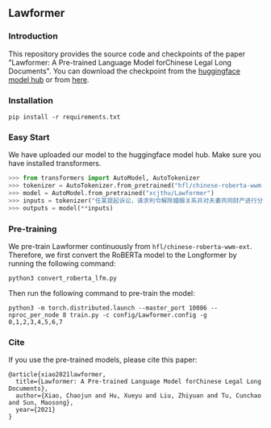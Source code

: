 ## Lawformer

### Introduction
This repository provides the source code and checkpoints of the paper "Lawformer: A Pre-trained Language Model forChinese Legal Long Documents". You can download the checkpoint from the [huggingface model hub](https://huggingface.co/xcjthu/Lawformer) or from [here](https://data.thunlp.org/legal/Lawformer.zip).

### Installation
```
pip install -r requirements.txt
```

### Easy Start
We have uploaded our model to the huggingface model hub. Make sure you have installed transformers.
```python
>>> from transformers import AutoModel, AutoTokenizer
>>> tokenizer = AutoTokenizer.from_pretrained("hfl/chinese-roberta-wwm-ext")
>>> model = AutoModel.from_pretrained("xcjthu/Lawformer")
>>> inputs = tokenizer("任某提起诉讼，请求判令解除婚姻关系并对夫妻共同财产进行分割。", return_tensors="pt")
>>> outputs = model(**inputs)
```

### Pre-training
We pre-train Lawformer continuously from `hfl/chinese-roberta-wwm-ext`. Therefore, we first convert the RoBERTa model to the Longformer by running the following command:
```
python3 convert_roberta_lfm.py
```
Then run the following command to pre-train the model:
```
python3 -m torch.distributed.launch --master_port 10086 --nproc_per_node 8 train.py -c config/Lawformer.config -g 0,1,2,3,4,5,6,7
```

### Cite
If you use the pre-trained models, please cite this paper:
```
@article{xiao2021lawformer,
  title={Lawformer: A Pre-trained Language Model forChinese Legal Long Documents},
  author={Xiao, Chaojun and Hu, Xueyu and Liu, Zhiyuan and Tu, Cunchao and Sun, Maosong},
  year={2021}
}
```

